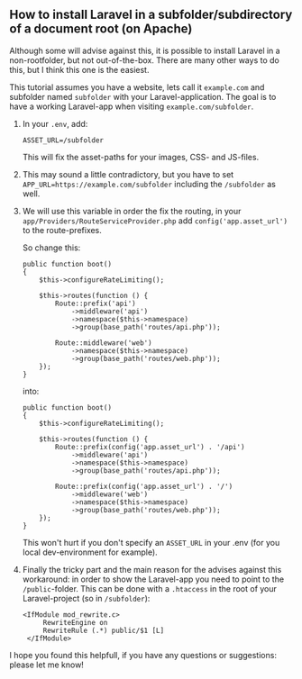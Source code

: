 ## How to install Laravel in a subfolder/subdirectory of a document root (on Apache)
Although some will advise against this, it is possible to install Laravel in a non-rootfolder, but not out-of-the-box.
There are many other ways to do this, but I think this one is the easiest.

This tutorial assumes you have a website, lets call it `example.com` and subfolder named `subfolder` with your Laravel-application.
The goal is to have a working Laravel-app when visiting `example.com/subfolder`.

1. In your `.env`, add:

    `ASSET_URL=/subfolder`
   
    This will fix the asset-paths for your images, CSS- and JS-files.

2. This may sound a little contradictory, but you have to set `APP_URL=https://example.com/subfolder` including the `/subfolder` as well.

3. We will use this variable in order the fix the routing, in your `app/Providers/RouteServiceProvider.php` add `config('app.asset_url')` to the route-prefixes.

   So change this:
    ```
    public function boot()
    {
        $this->configureRateLimiting();

        $this->routes(function () {
            Route::prefix('api')
                ->middleware('api')
                ->namespace($this->namespace)
                ->group(base_path('routes/api.php'));

            Route::middleware('web')
                ->namespace($this->namespace)
                ->group(base_path('routes/web.php'));
        });
    }
    ```
    into:
    ```
    public function boot()
    {
        $this->configureRateLimiting();

        $this->routes(function () {
            Route::prefix(config('app.asset_url') . '/api')
                ->middleware('api')
                ->namespace($this->namespace)
                ->group(base_path('routes/api.php'));

            Route::prefix(config('app.asset_url') . '/')
                ->middleware('web')
                ->namespace($this->namespace)
                ->group(base_path('routes/web.php'));
        });
    }
    ```
    This won't hurt if you don't specify an `ASSET_URL` in your .env (for you local dev-environment for example).

4. Finally the tricky part and the main reason for the advises against this workaround: in order to show the Laravel-app you need to point to the `/public`-folder.
   This can be done with a `.htaccess` in the root of your Laravel-project (so in `/subfolder`):
   ```
   <IfModule mod_rewrite.c>
        RewriteEngine on
        RewriteRule (.*) public/$1 [L]
    </IfModule>
   ```


I hope you found this helpfull, if you have any questions or suggestions: please let me know!